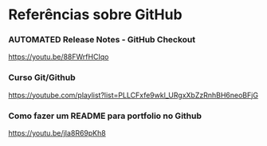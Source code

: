 # Referências sobre GitHub

### AUTOMATED Release Notes - GitHub Checkout

<!-- markdown-link-check-disable-next-line -->
https://youtu.be/88FWrfHCIqo

### Curso Git/Github

<!-- markdown-link-check-disable-next-line -->
https://youtube.com/playlist?list=PLLCFxfe9wkl_URgxXbZzRnhBH6neoBFjG

### Como fazer um README para portfolio no Github

<!-- markdown-link-check-disable-next-line -->
https://youtu.be/jIa8R69pKh8